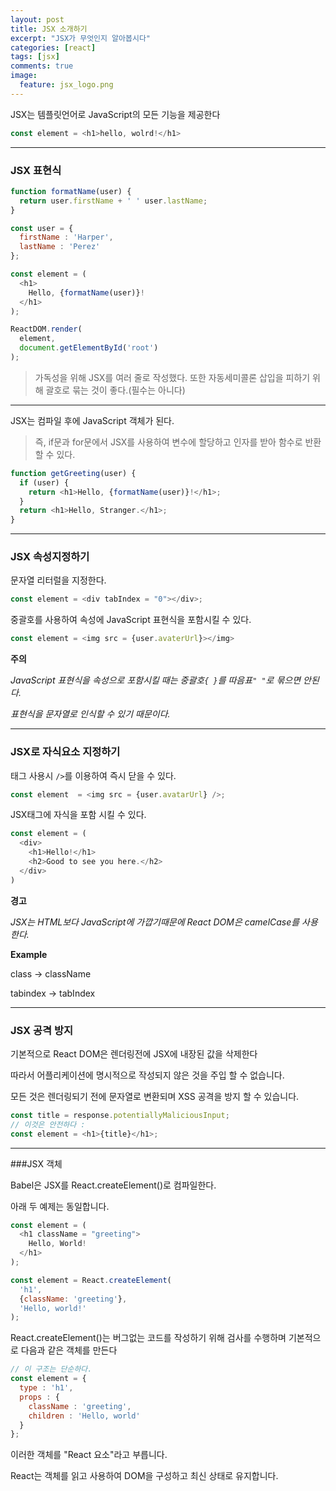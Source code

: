 ```yaml
---
layout: post
title: JSX 소개하기
excerpt: "JSX가 무엇인지 알아봅시다"
categories: [react]
tags: [jsx]
comments: true
image:
  feature: jsx_logo.png
---
```

JSX는 템플릿언어로 JavaScript의 모든 기능을 제공한다
```javascript
const element = <h1>hello, wolrd!</h1>
```
---
### JSX 표현식
```javascript
function formatName(user) {
  return user.firstName + ' ' user.lastName;
}

const user = {
  firstName : 'Harper',
  lastName : 'Perez'
};

const element = (
  <h1>
    Hello, {formatName(user)}!
  </h1>
);

ReactDOM.render(
  element,
  document.getElementById('root')
);
```
>가독성을 위해 JSX를 여러 줄로 작성했다.
>또한 자동세미콜론 삽입을 피하기 위해 괄호로 묶는 것이 좋다.(필수는 아니다)


---
JSX는 컴파일 후에 JavaScript 객체가 된다.
> 즉, if문과 for문에서 JSX를 사용하여 변수에 할당하고 인자를 받아 함수로 반환 할 수 있다.


```javascript
function getGreeting(user) {
  if (user) {
    return <h1>Hello, {formatName(user)}!</h1>;
  }
  return <h1>Hello, Stranger.</h1>;
}
```
---
### JSX 속성지정하기
문자열 리터럴을 지정한다.
```javascript
const element = <div tabIndex = "0"></div>;
```
중괄호를 사용하여 속성에 JavaScript 표현식을 포함시킬 수 있다.
```javascript
const element = <img src = {user.avaterUrl}></img>
```
**주의**

*JavaScript 표현식을 속성으로 포함시킬 때는 중괄호`{ }`를 따음표`" "`로 묶으면 안된다.*

*표현식을 문자열로 인식할 수 있기 때문이다.*

---
### JSX로 자식요소 지정하기
태그 사용시 `/>`를 이용하여 즉시 닫을 수 있다.
```javascript
const element  = <img src = {user.avatarUrl} />;
```
JSX태그에 자식을 포함 시킬 수 있다.
```javascript
const element = (
  <div>
    <h1>Hello!</h1>
    <h2>Good to see you here.</h2>
  </div>
)
```
**경고**

*JSX는 HTML보다 JavaScript에 가깝기때문에 React DOM은 camelCase를 사용한다.*

**Example**

class -> className

tabindex -> tabIndex

---
### JSX 공격 방지

기본적으로 React DOM은 렌더링전에 JSX에 내장된 값을 삭제한다

따라서 어플리케이션에 명시적으로 작성되지 않은 것을 주입 할 수 없습니다.

모든 것은 렌더링되기 전에 문자열로 변환되며 XSS 공격을 방지 할 수 있습니다.

```javascript
const title = response.potentiallyMaliciousInput;
// 이것은 안전하다 :
const element = <h1>{title}</h1>;
```
---
###JSX 객체

Babel은 JSX를 React.createElement()로 컴파일한다.

아래 두 예제는 동일합니다.

```javascript
const element = (
  <h1 className = "greeting">
    Hello, World!
  </h1>
);
```
```javascript
const element = React.createElement(
  'h1',
  {className: 'greeting'},
  'Hello, world!'
);
```
React.createElement()는 버그없는 코드를 작성하기 위해 검사를 수행하며 기본적으로 다음과 같은 객체를 만든다

```javascript
// 이 구조는 단순하다.
const element = {
  type : 'h1',
  props : {
    className : 'greeting',
    children : 'Hello, world'
  }
};
```
이러한 객체를 "React 요소"라고 부릅니다.

React는 객체를 읽고 사용하여 DOM을 구성하고 최신 상태로 유지합니다.

